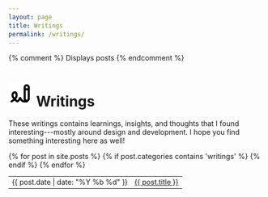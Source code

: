 ```yaml
---
layout: page
title: Writings
permalink: /writings/
---
```


{% comment %} Displays posts {% endcomment %}

  <h1><img src='/assets/icons/writings.svg' alt='' class="icon"/>&nbsp;Writings</h1>
  <p>
    These writings contains learnings, insights, and thoughts that I found interesting---mostly around design and development. I hope you find something interesting here as well!
  </p>
  <table>
    <tbody>
      {% for post in site.posts %}
        {% if post.categories contains 'writings' %}
          <tr>
            <td><time datetime="{{ post.date | date_to_xmlschema }}">{{ post.date | date: "%Y&nbsp;%b&nbsp;%d" }}</time></td>
            <td><a href="{{ site.baseurl }}{{ post.url }}">{{ post.title }}</a></td>
          </tr>
        {% endif %}
      {% endfor %}
    </tbody>
  </table>

